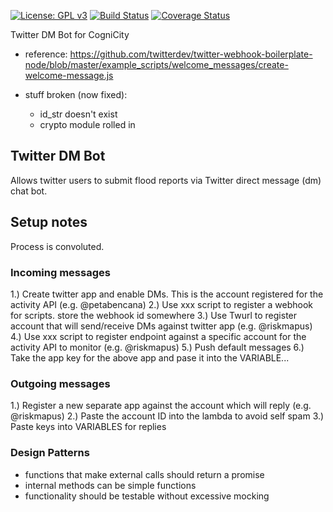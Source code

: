 [![License: GPL v3](https://img.shields.io/badge/License-GPL%20v3-blue.svg)](http://www.gnu.org/licenses/gpl-3.0) [![Build Status](https://travis-ci.org/urbanriskmap/twitter-dm-bot-lamda.svg?branch=master)](https://travis-ci.org/urbanriskmap/twitter-dm-bot-lamda) [![Coverage Status](https://coveralls.io/repos/github/urbanriskmap/twitter-dm-bot-lamda/badge.svg?branch=dev)](https://coveralls.io/github/urbanriskmap/twitter-dm-bot-lamda?branch=dev)

Twitter DM Bot for CogniCity

- reference: https://github.com/twitterdev/twitter-webhook-boilerplate-node/blob/master/example_scripts/welcome_messages/create-welcome-message.js

- stuff broken (now fixed):
  - id_str doesn't exist
  - crypto module rolled in

## Twitter DM Bot
Allows twitter users to submit flood reports via Twitter direct message (dm) chat bot.

## Setup notes
Process is convoluted.

### Incoming messages

1.) Create twitter app and enable DMs. This is the account registered for the activity API (e.g. @petabencana)
2.) Use xxx script to register a webhook for scripts. store the webhook id somewhere
3.) Use Twurl to register account that will send/receive DMs against twitter app (e.g. @riskmapus)
4.) Use xxx script to register endpoint against a specific account for the activity API to monitor (e.g. @riskmapus)
5.) Push default messages
6.) Take the app key for the above app and pase it into the VARIABLE...

### Outgoing messages
1.) Register a new separate app against the account which will reply (e.g. @riskmapus)
2.) Paste the account ID into the lambda to avoid self spam
3.) Paste keys into VARIABLES for replies

### Design Patterns
- functions that make external calls should return a promise
- internal methods can be simple functions
- functionality should be testable without excessive mocking
